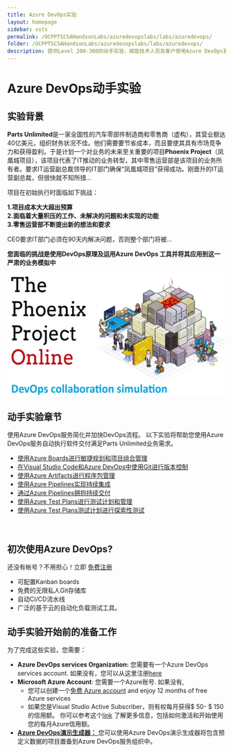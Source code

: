 ```yaml
---
title: Azure DevOps实验
layout: homepage
sidebar: vsts
permalink: /OCPPTSCSAHandsonLabs/azuredevopslabs/labs/azuredevops/
folder: /OCPPTSCSAHandsonLabs/azuredevopslabs/labs/azuredevops/
description: 提供Level 200-300的动手实验，赋能技术人员及客户使用Azure DevOps更好的实现敏捷业务
---
```



#  Azure DevOps动手实验
## 实验背景
**Parts Unlimited**是一家全国性的汽车零部件制造商和零售商（虚构），其营业额达40亿美元，组织财务状况不佳。他们需要要节省成本，而且要使其具有市场竞争力和获得盈利。于是计划一个对业务的未来至关重要的项目**Phoenix Project**（凤凰城项目），该项目代表了IT推动的业务转型，其中零售运营部是该项目的业务所有者。要求IT运营副总裁领导的IT部门确保“凤凰城项目”获得成功。刚晋升的IT运营副总裁，但很快就不知所措...

项目在初始执行时面临如下挑战：

**1.项目成本大大超出预算**  
**2.面临着大量积压的工作、未解决的问题和未实现的功能**  
**3.零售运营部不断提出新的想法和要求**

CEO要求IT部门必须在90天内解决问题，否则整个部门将被...

**您面临的挑战是使用DevOps原理及运用Azure DevOps 工具并将其应用到这一严肃的业务模拟中**

   ![](/OCPPTSCSAHandsonLabs/azuredevopslabs/labs/azuredevops/images/PhoenixProject.PNG)  
   


 
</div>
</div>
</div>
<div class="tab-content bg-color-wit-mlr">
<div id="services-labs" class="container tab-pane active">

<div class="col-sm-12">
   <h2>动手实验章节</h2>
   <div class="row equal-height-columns">
      <div class="col-sm-4 col-xs-12">

   <div>
      <p>使用Azure DevOps服务简化并加快DevOps流程。 以下实验将帮助您使用Azure DevOps服务自动执行软件交付满足Parts Unlimited业务需求。</p>
   </div>
         <div class="bg-color-grey equal-height-column mar-left-40">
            <ul>
               <li><a href="/OCPPTSCSAHandsonLabs/azuredevopslabs/labs/azuredevops/agile/" class="barleft">使用Azure Boards进行敏捷规划和项目组合管理 </a></li>
               <li><a href="/OCPPTSCSAHandsonLabs/azuredevopslabs/labs/azuredevops/git/" class="barleft">在Visual Studio Code和Azure DevOps中使用Git进行版本控制  </a></li>
               <li><a href="/OCPPTSCSAHandsonLabs/azuredevopslabs/labs/azuredevops/packagemanagement/" class="barleft">使用Azure Artifacts进行程序包管理</a></li>
               <li><a href="/OCPPTSCSAHandsonLabs/azuredevopslabs/labs/azuredevops/continuousintegration/" class="barleft">使用Azure Pipelines实现持续集成</a></li>
               <li><a href="/OCPPTSCSAHandsonLabs/azuredevopslabs/labs/azuredevops/continuousdeployment/" class="barleft">通过Azure Pipelines拥抱持续交付</a></li>
               <li><a href="/OCPPTSCSAHandsonLabs/azuredevopslabs/labs/azuredevops/testmanagement/" class="barleft">使用Azure Test Plans进行测试计划和管理</a></li>
               <li><a href="/OCPPTSCSAHandsonLabs/azuredevopslabs/labs/azuredevops/exploratorytesting/" class="barleft">使用Azure Test Plans测试计划进行探索性测试</a></li>
     





   </div>
</div>

<div class="col-sm-10" style="padding-top:20px">
   <h2>初次使用Azure DevOps?</h2>
   <div style="margin-top:2px">
     还没有帐号？不用担心！立即
<a href="https://go.microsoft.com/fwlink/?LinkId=2014881" class="barleft">免费注册 </a>

 <ul class="tick">
         <li>可配置Kanban boards</li>
         <li>免费的无限私人Git存储库</li>
         <li>自动CI/CD流水线</li>
         <li>广泛的基于云的自动化负载测试工具。</li>
</div>


<div class="col-sm-12">
   <h2>动手实验开始前的准备工作</h2>
   为了完成这些实验，您需要：
   <ul>
      <li>
         <strong>Azure DevOps services Organization:</strong> 您需要有一个Azure DevOps services account. 如果没有，您可以从这里注册<a href="https://www.visualstudio.com/" target="_blank">here</a>
      </li>
      <li>
         <strong>Microsoft Azure Account</strong>: 您需要一个Azure账号. 如果没有, 
         <ul>
            <li>
               您可以创建一个<a href="https://azure.microsoft.com/en-us/free/" target="_blank">免费 Azure account</a> and enjoy 12 months of free Azure services
            </li>
            <li>
               如果您是Visual Studio Active Subscriber，则有权每月获得$ 50- $ 150的信用额。 你可以参考这个<a href="https://azure.microsoft.com/en-us/pricing/member-offers/msdn-benefits-details/" target="_blank">link</a> 了解更多信息，包括如何激活和开始使用您的每月Azure信用额。
            </li>
         </ul>
      </li>
      <li>
         <a href="https://azuredevopsdemogenerator.azurewebsites.net" target="_blank"><strong> Azure DevOps演示生成器：</strong> </a>您可以使用Azure DevOps演示生成器将包含预定义数据的项目置备到Azure DevOps服务组织中。
      </li>
   </ul>
</div>
